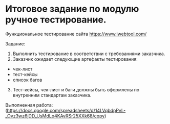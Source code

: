 # Итоговое задание по модулю ручное тестирование.

Функциональное тестирование сайта https://www.iwebtool.com/	

Задание:
1. Выполнить тестирование в соответствии с требованиями заказчика.
2. Заказчик ожидает следующие артефакты тестирования:
- чек-лист
- тест-кейсы
- список багов
3. Тест-кейсы, чек-лист и баги должны быть оформлены по внутренним стандартам заказчика.


  Выполненная работа: (https://docs.google.com/spreadsheets/d/14LVqbdpPvL-_Ovz3wz6jDD_UsMdLo4KAvRSr25XXk68/copy)
